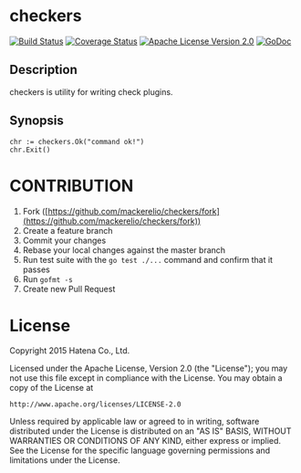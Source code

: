 checkers
=======

 [![Build Status](https://github.com/mackerelio/checkers/workflows/ci/badge.svg?branch=master)][actions]
[![Coverage Status](https://coveralls.io/repos/mackerelio/checkers/badge.svg?branch=master)][coveralls]
[![Apache License Version 2.0](http://img.shields.io/badge/license-APACHE2-blue.svg)][license]
[![GoDoc](https://godoc.org/github.com/mackerelio/checkers?status.svg)][godoc]

[actions]: https://github.com/mackerelio/checkers/actions?workflow=ci
[coveralls]: https://coveralls.io/r/mackerelio/checkers?branch=master
[license]: https://github.com/mackerelio/checkers/blob/master/LICENSE
[godoc]: https://godoc.org/github.com/mackerelio/checkers

## Description

checkers is utility for writing check plugins.

## Synopsis

    chr := checkers.Ok("command ok!")
    chr.Exit()

# CONTRIBUTION

1. Fork ([https://github.com/mackerelio/checkers/fork](https://github.com/mackerelio/checkers/fork))
2. Create a feature branch
3. Commit your changes
4. Rebase your local changes against the master branch
5. Run test suite with the `go test ./...` command and confirm that it passes
6. Run `gofmt -s`
7. Create new Pull Request

# License

Copyright 2015 Hatena Co., Ltd.

Licensed under the Apache License, Version 2.0 (the "License"); you may not use this file except in compliance with the License. You may obtain a copy of the License at

    http://www.apache.org/licenses/LICENSE-2.0

Unless required by applicable law or agreed to in writing, software distributed under the License is distributed on an "AS IS" BASIS, WITHOUT WARRANTIES OR CONDITIONS OF ANY KIND, either express or implied. See the License for the specific language governing permissions and limitations under the License.
